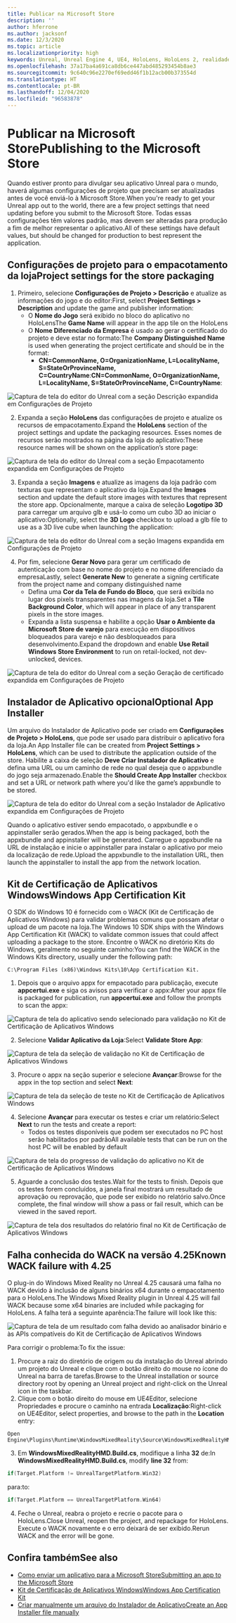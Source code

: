 ```yaml
---
title: Publicar na Microsoft Store
description: ''
author: hferrone
ms.author: jacksonf
ms.date: 12/3/2020
ms.topic: article
ms.localizationpriority: high
keywords: Unreal, Unreal Engine 4, UE4, HoloLens, HoloLens 2, realidade misturada, desenvolvimento, documentação, guias, recursos, headset de realidade misturada, headset do windows mixed reality, headset de realidade virtual, publicação, distribuição, Microsoft Store
ms.openlocfilehash: 37a17ba4a691ca8db6ce447abd485293454b8ae3
ms.sourcegitcommit: 9c640c96e2270ef69edd46f1b12acb00b373554d
ms.translationtype: HT
ms.contentlocale: pt-BR
ms.lasthandoff: 12/04/2020
ms.locfileid: "96583878"
---
```

# <a name="publishing-to-the-microsoft-store"></a><span data-ttu-id="95827-103">Publicar na Microsoft Store</span><span class="sxs-lookup"><span data-stu-id="95827-103">Publishing to the Microsoft Store</span></span>

<span data-ttu-id="95827-104">Quando estiver pronto para divulgar seu aplicativo Unreal para o mundo, haverá algumas configurações de projeto que precisam ser atualizadas antes de você enviá-lo à Microsoft Store.</span><span class="sxs-lookup"><span data-stu-id="95827-104">When you're ready to get your Unreal app out to the world, there are a few project settings that need updating before you submit to the Microsoft Store.</span></span> <span data-ttu-id="95827-105">Todas essas configurações têm valores padrão, mas devem ser alteradas para produção a fim de melhor representar o aplicativo.</span><span class="sxs-lookup"><span data-stu-id="95827-105">All of these settings have default values, but should be changed for production to best represent the application.</span></span>

## <a name="project-settings-for-the-store-packaging"></a><span data-ttu-id="95827-106">Configurações de projeto para o empacotamento da loja</span><span class="sxs-lookup"><span data-stu-id="95827-106">Project settings for the store packaging</span></span>

1. <span data-ttu-id="95827-107">Primeiro, selecione **Configurações de Projeto > Descrição** e atualize as informações do jogo e do editor:</span><span class="sxs-lookup"><span data-stu-id="95827-107">First, select **Project Settings > Description** and update the game and publisher information:</span></span> 
    * <span data-ttu-id="95827-108">O **Nome do Jogo** será exibido no bloco do aplicativo no HoloLens</span><span class="sxs-lookup"><span data-stu-id="95827-108">The **Game Name** will appear in the app tile on the HoloLens</span></span>
    * <span data-ttu-id="95827-109">O **Nome Diferenciado da Empresa** é usado ao gerar o certificado do projeto e deve estar no formato:</span><span class="sxs-lookup"><span data-stu-id="95827-109">The **Company Distinguished Name** is used when generating the project certificate and should be in the format:</span></span> 
        * <span data-ttu-id="95827-110">**CN=CommonName, O=OrganizationName, L=LocalityName, S=StateOrProvinceName, C=CountryName**:</span><span class="sxs-lookup"><span data-stu-id="95827-110">**CN=CommonName, O=OrganizationName, L=LocalityName, S=StateOrProvinceName, C=CountryName**:</span></span>

![Captura de tela do editor do Unreal com a seção Descrição expandida em Configurações de Projeto](images/unreal-publishing-img-01.png)

2. <span data-ttu-id="95827-112">Expanda a seção **HoloLens** das configurações de projeto e atualize os recursos de empacotamento.</span><span class="sxs-lookup"><span data-stu-id="95827-112">Expand the **HoloLens** section of the project settings and update the packaging resources.</span></span>  <span data-ttu-id="95827-113">Esses nomes de recursos serão mostrados na página da loja do aplicativo:</span><span class="sxs-lookup"><span data-stu-id="95827-113">These resource names will be shown on the application’s store page:</span></span>

![Captura de tela do editor do Unreal com a seção Empacotamento expandida em Configurações de Projeto](images/unreal-publishing-img-02.png)

3. <span data-ttu-id="95827-115">Expanda a seção **Imagens** e atualize as imagens da loja padrão com texturas que representam o aplicativo da loja.</span><span class="sxs-lookup"><span data-stu-id="95827-115">Expand the **Images** section and update the default store images with textures that represent the store app.</span></span>  <span data-ttu-id="95827-116">Opcionalmente, marque a caixa de seleção **Logotipo 3D** para carregar um arquivo glb e usá-lo como um cubo 3D ao iniciar o aplicativo:</span><span class="sxs-lookup"><span data-stu-id="95827-116">Optionally, select the **3D Logo** checkbox to upload a glb file to use as a 3D live cube when launching the application:</span></span>

![Captura de tela do editor do Unreal com a seção Imagens expandida em Configurações de Projeto](images/unreal-publishing-img-03.png)

4. <span data-ttu-id="95827-118">Por fim, selecione **Gerar Novo** para gerar um certificado de autenticação com base no nome do projeto e no nome diferenciado da empresa</span><span class="sxs-lookup"><span data-stu-id="95827-118">Lastly, select **Generate New** to generate a signing certificate from the project name and company distinguished name</span></span>  
    * <span data-ttu-id="95827-119">Defina uma **Cor da Tela de Fundo do Bloco**, que será exibida no lugar dos pixels transparentes nas imagens da loja.</span><span class="sxs-lookup"><span data-stu-id="95827-119">Set a **Tile Background Color**, which will appear in place of any transparent pixels in the store images.</span></span>
    * <span data-ttu-id="95827-120">Expanda a lista suspensa e habilite a opção **Usar o Ambiente da Microsoft Store de varejo** para execução em dispositivos bloqueados para varejo e não desbloqueados para desenvolvimento.</span><span class="sxs-lookup"><span data-stu-id="95827-120">Expand the dropdown and enable **Use Retail Windows Store Environment** to run on retail-locked, not dev-unlocked, devices.</span></span>

![Captura de tela do editor do Unreal com a seção Geração de certificado expandida em Configurações de Projeto](images/unreal-publishing-img-04.png)

## <a name="optional-app-installer"></a><span data-ttu-id="95827-122">Instalador de Aplicativo opcional</span><span class="sxs-lookup"><span data-stu-id="95827-122">Optional App Installer</span></span>

<span data-ttu-id="95827-123">Um arquivo do Instalador de Aplicativo pode ser criado em **Configurações de Projeto > HoloLens**, que pode ser usado para distribuir o aplicativo fora da loja.</span><span class="sxs-lookup"><span data-stu-id="95827-123">An App Installer file can be created from **Project Settings > HoloLens**, which can be used to distribute the application outside of the store.</span></span>  <span data-ttu-id="95827-124">Habilite a caixa de seleção **Deve Criar Instalador de Aplicativo** e defina uma URL ou um caminho de rede no qual deseja que o appxbundle do jogo seja armazenado.</span><span class="sxs-lookup"><span data-stu-id="95827-124">Enable the **Should Create App Installer** checkbox and set a URL or network path where you'd like the game’s appxbundle to be stored.</span></span>  

![Captura de tela do editor do Unreal com a seção Instalador de Aplicativo expandida em Configurações de Projeto](images/unreal-publishing-img-05.png)

<span data-ttu-id="95827-126">Quando o aplicativo estiver sendo empacotado, o appxbundle e o appinstaller serão gerados.</span><span class="sxs-lookup"><span data-stu-id="95827-126">When the app is being packaged, both the appxbundle and appinstaller will be generated.</span></span>  <span data-ttu-id="95827-127">Carregue o appxbundle na URL de instalação e inicie o appinstaller para instalar o aplicativo por meio da localização de rede.</span><span class="sxs-lookup"><span data-stu-id="95827-127">Upload the appxbundle to the installation URL, then launch the appinstaller to install the app from the network location.</span></span>

## <a name="windows-app-certification-kit"></a><span data-ttu-id="95827-128">Kit de Certificação de Aplicativos Windows</span><span class="sxs-lookup"><span data-stu-id="95827-128">Windows App Certification Kit</span></span>

<span data-ttu-id="95827-129">O SDK do Windows 10 é fornecido com o WACK (Kit de Certificação de Aplicativos Windows) para validar problemas comuns que possam afetar o upload de um pacote na loja.</span><span class="sxs-lookup"><span data-stu-id="95827-129">The Windows 10 SDK ships with the Windows App Certification Kit (WACK) to validate common issues that could affect uploading a package to the store.</span></span>  <span data-ttu-id="95827-130">Encontre o WACK no diretório Kits do Windows, geralmente no seguinte caminho:</span><span class="sxs-lookup"><span data-stu-id="95827-130">You can find the WACK in the Windows Kits directory, usually under the following path:</span></span> 

```
C:\Program Files (x86)\Windows Kits\10\App Certification Kit.
```

1. <span data-ttu-id="95827-131">Depois que o arquivo appx for empacotado para publicação, execute **appcertui.exe** e siga os avisos para verificar o appx:</span><span class="sxs-lookup"><span data-stu-id="95827-131">After your appx file is packaged for publication, run **appcertui.exe** and follow the prompts to scan the appx:</span></span>

![Captura de tela do aplicativo sendo selecionado para validação no Kit de Certificação de Aplicativos Windows](images/unreal-publishing-img-06.png)

2. <span data-ttu-id="95827-133">Selecione **Validar Aplicativo da Loja**:</span><span class="sxs-lookup"><span data-stu-id="95827-133">Select **Validate Store App**:</span></span>

![Captura de tela da seleção de validação no Kit de Certificação de Aplicativos Windows](images/unreal-publishing-img-07.png)

3. <span data-ttu-id="95827-135">Procure o appx na seção superior e selecione **Avançar**:</span><span class="sxs-lookup"><span data-stu-id="95827-135">Browse for the appx in the top section and select **Next**:</span></span>

![Captura de tela da seleção de teste no Kit de Certificação de Aplicativos Windows](images/unreal-publishing-img-08.png)

4. <span data-ttu-id="95827-137">Selecione **Avançar** para executar os testes e criar um relatório:</span><span class="sxs-lookup"><span data-stu-id="95827-137">Select **Next** to run the tests and create a report:</span></span>
    * <span data-ttu-id="95827-138">Todos os testes disponíveis que podem ser executados no PC host serão habilitados por padrão</span><span class="sxs-lookup"><span data-stu-id="95827-138">All available tests that can be run on the host PC will be enabled by default</span></span>

![Captura de tela do progresso de validação do aplicativo no Kit de Certificação de Aplicativos Windows](images/unreal-publishing-img-09.png)

5. <span data-ttu-id="95827-140">Aguarde a conclusão dos testes.</span><span class="sxs-lookup"><span data-stu-id="95827-140">Wait for the tests to finish.</span></span> <span data-ttu-id="95827-141">Depois que os testes forem concluídos, a janela final mostrará um resultado de aprovação ou reprovação, que pode ser exibido no relatório salvo.</span><span class="sxs-lookup"><span data-stu-id="95827-141">Once complete, the final window will show a pass or fail result, which can be viewed in the saved report.</span></span>

![Captura de tela dos resultados do relatório final no Kit de Certificação de Aplicativos Windows](images/unreal-publishing-img-10.png)

## <a name="known-wack-failure-with-425"></a><span data-ttu-id="95827-143">Falha conhecida do WACK na versão 4.25</span><span class="sxs-lookup"><span data-stu-id="95827-143">Known WACK failure with 4.25</span></span>

<span data-ttu-id="95827-144">O plug-in do Windows Mixed Reality no Unreal 4.25 causará uma falha no WACK devido à inclusão de alguns binários x64 durante o empacotamento para o HoloLens.</span><span class="sxs-lookup"><span data-stu-id="95827-144">The Windows Mixed Reality plugin in Unreal 4.25 will fail WACK because some x64 binaries are included while packaging for HoloLens.</span></span> <span data-ttu-id="95827-145">A falha terá a seguinte aparência:</span><span class="sxs-lookup"><span data-stu-id="95827-145">The failure will look like this:</span></span>

![Captura de tela de um resultado com falha devido ao analisador binário e às APIs compatíveis do Kit de Certificação de Aplicativos Windows](images/unreal-publishing-img-11.png)

<span data-ttu-id="95827-147">Para corrigir o problema:</span><span class="sxs-lookup"><span data-stu-id="95827-147">To fix the issue:</span></span>
1. <span data-ttu-id="95827-148">Procure a raiz do diretório de origem ou da instalação do Unreal abrindo um projeto do Unreal e clique com o botão direito do mouse no ícone do Unreal na barra de tarefas.</span><span class="sxs-lookup"><span data-stu-id="95827-148">Browse to the Unreal installation or source directory root by opening an Unreal project and right-click on the Unreal icon in the taskbar.</span></span>
2. <span data-ttu-id="95827-149">Clique com o botão direito do mouse em UE4Editor, selecione Propriedades e procure o caminho na entrada **Localização**:</span><span class="sxs-lookup"><span data-stu-id="95827-149">Right-click on UE4Editor, select properties, and browse to the path in the **Location** entry:</span></span>

```
Open Engine\Plugins\Runtime\WindowsMixedReality\Source\WindowsMixedRealityHMD\WindowsMixedRealityHMD.Build.cs.
```

3. <span data-ttu-id="95827-150">Em **WindowsMixedRealityHMD.Build.cs**, modifique a linha **32** de:</span><span class="sxs-lookup"><span data-stu-id="95827-150">In **WindowsMixedRealityHMD.Build.cs**, modify **line 32** from:</span></span>

```cpp
if(Target.Platform != UnrealTargetPlatform.Win32)
```

<span data-ttu-id="95827-151">para:</span><span class="sxs-lookup"><span data-stu-id="95827-151">to:</span></span>

```cpp
if(Target.Platform == UnrealTargetPlatform.Win64)

```

4. <span data-ttu-id="95827-152">Feche o Unreal, reabra o projeto e recrie o pacote para o HoloLens.</span><span class="sxs-lookup"><span data-stu-id="95827-152">Close Unreal, reopen the project, and repackage for HoloLens.</span></span>  <span data-ttu-id="95827-153">Execute o WACK novamente e o erro deixará de ser exibido.</span><span class="sxs-lookup"><span data-stu-id="95827-153">Rerun WACK and the error will be gone.</span></span> 

## <a name="see-also"></a><span data-ttu-id="95827-154">Confira também</span><span class="sxs-lookup"><span data-stu-id="95827-154">See also</span></span>
* [<span data-ttu-id="95827-155">Como enviar um aplicativo para a Microsoft Store</span><span class="sxs-lookup"><span data-stu-id="95827-155">Submitting an app to the Microsoft Store</span></span>](../../distribute/submitting-an-app-to-the-microsoft-store.md)
* [<span data-ttu-id="95827-156">Kit de Certificação de Aplicativos Windows</span><span class="sxs-lookup"><span data-stu-id="95827-156">Windows App Certification Kit</span></span>](https://developer.microsoft.com/windows/downloads/app-certification-kit)
* [<span data-ttu-id="95827-157">Criar manualmente um arquivo do Instalador de Aplicativo</span><span class="sxs-lookup"><span data-stu-id="95827-157">Create an App Installer file manually</span></span>](https://docs.microsoft.com/windows/msix/app-installer/how-to-create-appinstaller-file)